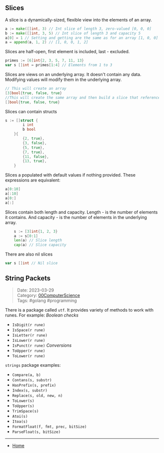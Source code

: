 ## Slices
A slice is a dynamically-sized, flexible view into the elements of an array.
```go
a := make([]int, 3) // Int slice of length 3, zero-valued [0, 0, 0]
b := make([]int, 3, 5) // Int slice of length 3 and capacity 5
a[0] = 1 // Setting and getting are the same as for an array [1, 0, 0]
a = append(a, 1, 2) // [1, 0, 0, 1, 2]
```
Slices are half-open, first element is included, last - excluded.
```go
primes := [6]int{2, 3, 5, 7, 11, 13}
var s []int = primes[1:4] // Elements from 1 to 3
```
Slices are views on an underlying array. It doesn't contain any data. Modifying values will modify them in the underlying array.
```go
// This will create an array
[3]bool{true, false, true}
//This will create the same array and then build a slice that references it
[]bool{true, false, true}
```
Slices can contain structs
```go
s := []struct {
		i int
		b bool
	}{
		{2, true},
		{3, false},
		{5, true},
		{7, true},
		{11, false},
		{13, true},
	}
```
Slices a populated with default values if nothing provided. These expressions are equivalent:
```go
a[0:10]
a[:10]
a[0:]
a[:]
```
Slices contain both length and capacity. Length - is the number of elements it contains. And capacity - is the number of elements in the underlying array.
```go
	s := [3]int{1, 2, 3}
	a := s[0:1]
	len(a) // Slice length
	cap(a) // Slice capacity
```
There are also nil slices
```go
var s []int // Nil slice
```

## String Packets
 
>Date: 2023-03-29  
>Category: [00ComputerScience](links/00ComputerScience.md)  
>Tags: #golang #programming  

There is a package called `utf`. It provides variety of methods to work with runes. For example:
*Boolean checks*
- `IsDigit(r rune)`
- `IsSpace(r rune)`
- `IsLetter(r rune)`
- `IsLower(r rune)`
- `IsPunct(r rune)`
*Conversions*
- `ToUpper(r rune)`
- `ToLower(r rune)`

`strings` package examples:
- `Compare(a, b)`
- `Contans(s, substr)`
- `HasPrefix(s, prefix)`
- `Index(s, substr)`
- `Replace(s, old, new, n)`
- `ToLower(s)`
- `ToUpper(s)`
- `TrimSpace(s)`
- `Atoi(s)`
- `Itoa(s)`
- `FormatFloat(f, fmt, prec, bitSize)`
- `ParseFloat(s, bitSize)`

---
- [Home](https://heartthymes.github.io)
